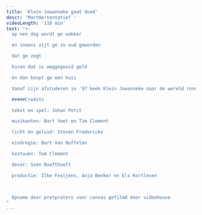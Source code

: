 ```yaml
---
title: 'Klein Jowanneke gaat dood'
descr: 'MartHa!tentatief '
videoLength: '118 min'
text: ">-
  op nen dag wordt ge wakker

  en ineens zijt ge zo oud geworden

  dat ge zegt

  huren dat is weggegooid geld

  en dan koopt ge een huis

  Vanaf zijn afstuderen in '97 keek Klein Jowanneke naar de wereld rondom zich. Dat resulteerde in vier voorstellingen waarin zijn blik steeds scherper werd. De wereld steeds groter. Zijn vertelling steeds intenser.Na Klein Jowanneke Ziet de Dinges Rondom Zich (1997), Klein Jowanneke is een Aardig Manneke (2003) en Klein Jowanneke Zaaagt (2004) is deze voorstelling het sluitstuk, de bloemekee van deze toneelreeks.

  #####Credits

  tekst en spel: Johan Petit

  muzikanten: Bart Voet en Tim Clement

  licht en geluid: Steven Frederickx

  eindregie: Bart Van Nuffelen

  kostuums: Tom Clement

  decor: Sven Roofthooft

  productie: Ilke Festjens, Anja Benker en Els Kortleven

  ‍

  Opname door pretpraters voor canvas gefilmd door videohouse
"
---
```


